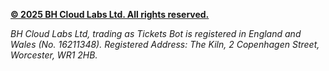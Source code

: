 **[© 2025 BH Cloud Labs Ltd. All rights reserved.](https://tickets.bot)**

*BH Cloud Labs Ltd, trading as Tickets Bot is registered in England and Wales (No. 16211348).*
*Registered Address: The Kiln, 2 Copenhagen Street, Worcester, WR1 2HB.*